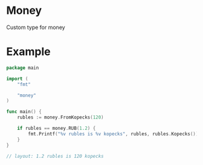 # Money
Custom type for money

# Example
```go
package main

import (
	"fmt"

	"money"
)

func main() {
	rubles := money.FromKopecks(120)

	if rubles == money.RUB(1.2) {
		fmt.Printf("%v rubles is %v kopecks", rubles, rubles.Kopecks())
	}
}

// layout: 1.2 rubles is 120 kopecks

```